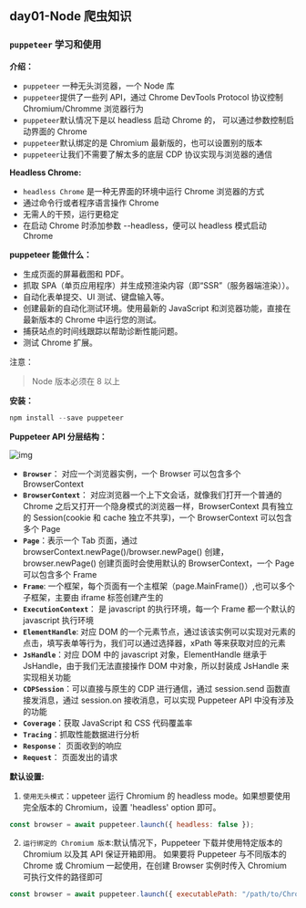 ## day01-Node 爬虫知识

### `puppeteer` 学习和使用

**介绍：**

- `puppeteer` 一种无头浏览器，一个 Node 库
- `puppeteer`提供了一些列 API，通过 Chrome DevTools Protocol 协议控制 Chromium/Chromme 浏览器行为
- `puppeteer`默认情况下是以 headless 启动 Chrome 的， 可以通过参数控制启动界面的 Chrome
- `puppeteer`默认绑定的是 Chromium 最新版的，也可以设置别的版本
- `puppeteer`让我们不需要了解太多的底层 CDP 协议实现与浏览器的通信

**Headless Chrome:**

- `headless Chrome` 是一种无界面的环境中运行 Chrome 浏览器的方式
- 通过命令行或者程序语言操作 Chrome
- 无需人的干预，运行更稳定
- 在启动 Chrome 时添加参数 --headless，便可以 headless 模式启动 Chrome

**puppeteer 能做什么：**

- 生成页面的屏幕截图和 PDF。
- 抓取 SPA（单页应用程序）并生成预渲染内容（即“SSR”（服务器端渲染））。
- 自动化表单提交、UI 测试、键盘输入等。
- 创建最新的自动化测试环境。使用最新的 JavaScript 和浏览器功能，直接在最新版本的 Chrome 中运行您的测试。
- 捕获站点的时间线跟踪以帮助诊断性能问题。
- 测试 Chrome 扩展。

注意：

> Node 版本必须在 8 以上

**安装：**

```js
npm install --save puppeteer
```

**Puppeteer API 分层结构：**

![img](\day01-Node爬虫知识.assets\v2-f0f7c2390015845d1addabe4f816a8fc_720w.jpg)

- **`Browser`**： 对应一个浏览器实例，一个 Browser 可以包含多个 BrowserContext
- **`BrowserContext`**： 对应浏览器一个上下文会话，就像我们打开一个普通的 Chrome 之后又打开一个隐身模式的浏览器一样，BrowserContext 具有独立的 Session(cookie 和 cache 独立不共享)，一个 BrowserContext 可以包含多个 Page
- **`Page`**：表示一个 Tab 页面，通过 browserContext.newPage()/browser.newPage() 创建，browser.newPage() 创建页面时会使用默认的 BrowserContext，一个 Page 可以包含多个 Frame
- **`Frame`**: 一个框架，每个页面有一个主框架（page.MainFrame()）,也可以多个子框架，主要由 iframe 标签创建产生的
- **`ExecutionContext`**： 是 javascript 的执行环境，每一个 Frame 都一个默认的 javascript 执行环境
- **`ElementHandle`**: 对应 DOM 的一个元素节点，通过该该实例可以实现对元素的点击，填写表单等行为，我们可以通过选择器，xPath 等来获取对应的元素
- **`JsHandle`**：对应 DOM 中的 javascript 对象，ElementHandle 继承于 JsHandle，由于我们无法直接操作 DOM 中对象，所以封装成 JsHandle 来实现相关功能
- **`CDPSession`**：可以直接与原生的 CDP 进行通信，通过 session.send 函数直接发消息，通过 session.on 接收消息，可以实现 Puppeteer API 中没有涉及的功能
- **`Coverage`**：获取 JavaScript 和 CSS 代码覆盖率
- **`Tracing`**：抓取性能数据进行分析
- **`Response`**： 页面收到的响应
- **`Request`**： 页面发出的请求

**默认设置:**

1. `使用无头模式`：uppeteer 运行 Chromium 的 headless mode。如果想要使用完全版本的 Chromium，设置 'headless' option 即可。

```js
const browser = await puppeteer.launch({ headless: false });
```

2. `运行绑定的 Chromium 版本`:默认情况下，Puppeteer 下载并使用特定版本的 Chromium 以及其 API 保证开箱即用。 如果要将 Puppeteer 与不同版本的 Chrome 或 Chromium 一起使用，在创建 Browser 实例时传入 Chromium 可执行文件的路径即可

```js
const browser = await puppeteer.launch({ executablePath: "/path/to/Chrome" });
```
